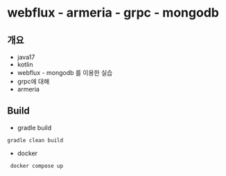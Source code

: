 # webflux - armeria - grpc - mongodb
## 개요
* java17
* kotlin
* webflux - mongodb 를 이용한 실습
* grpc에 대해
* armeria

## Build
* gradle build

``` gradle clean build ```

* docker 

``` docker compose up```

